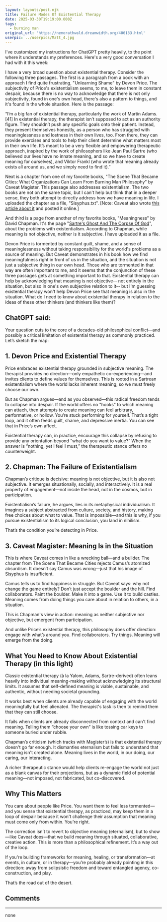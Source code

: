 ```yaml
---
layout: layouts/post.njk
title: Failure Modes Of Existential Therapy
date: 2025-03-30T19:19:00.000Z
tags:
  - burning man
original_url: 'https://nemorathwald.dreamwidth.org/406133.html'
userpic: ../userpics/Matt_4.jpg
---
```

I've customized my instructions for ChatGPT pretty heavily, to the point where it understands my preferences. Here's a very good conversation I had with it this week:

I have a very broad question about existential therapy. Consider the following three passages. The first is a paragraph from a book with an approach I find quite frustrating, "Unlearning Shame" by Devon Price. The subjectivity of Price's existentialism seems, to me, to leave them in constant despair, because there is no way to acknowledge that there is not only subjectivity, found in one's own head, there's also a pattern to things, and it's found in the whole situation. Here is the passage:

“I’m a big fan of existential therapy, particularly the work of Martin Adams.\[41\] In existential therapy, the therapist isn’t supposed to act as an authority figure. They shouldn’t push any specific goals onto their patient. Instead, they present themselves honestly, as a person who has struggled with meaninglessness and lostness in their own lives, too. From there, they can provide exercises and tools to help their client determine what matters most in their own life. It’s meant to be a very flexible and empowering therapeutic approach, inspired by the work of philosophers like Jean Paul Sartre (who believed our lives have no innate meaning, and so we have to create meaning for ourselves), and Viktor Frankl (who wrote that meaning already exists all around us, and we simply need to find it).”

Next is a chapter from one of my favorite books, "The Scene That Became Cities: What Organizations Can Learn From Burning Man Philosophy" by Caveat Magister. This passage also addresses existentialism. The two books are not on the same topic, but I can't help but think that in a deeper sense, they both attempt to directly address how we have meaning in life. I uploaded the chapter as a file, "Sisyphus.txt". \[Note: Caveat also wrote [this article about it](https://www.kosmosjournal.org/kj_article/burning-man-what-weve-learned/) and posted it online.\]

And third is a page from another of my favorite books, "Meaningness" by David Chapman. It's the page "[Sartre's Ghost And The Corpse Of God](https://meaningness.com/existentialism-muddled-middle)", about the problems with existentialism. According to Chapman, while meaning is not objective, neither is it subjective. I have uploaded it as a file.

Devon Price is tormented by constant guilt, shame, and a sense of meaninglessness without taking responsibility for the world's problems as a source of meaning. But Caveat demonstrates in his book how we find meaningfulness right in front of us in the situation, and the situation is not just a subjective thing in our own head. Those who are tormented in that way are often important to me, and it seems that the conjunction of these three passages gets at something important to that. Existential therapy can help by acknowledging that meaning is not objective-- not entirely in the situation, but also in one's own subjective relation to it-- but I'm guessing existential therapy won't help Devon Price see that meaning is also in the situation. What do I need to know about existential therapy in relation to the ideas of these other thinkers (and thinkers like them)?

ChatGPT said:
-------------

Your question cuts to the core of a decades-old philosophical conflict—and possibly a critical limitation of existential therapy as commonly practiced. Let’s sketch the map:

1\. Devon Price and Existential Therapy
---------------------------------------

Price embraces existential therapy grounded in subjective meaning. The therapist provides no direction—only empathetic co-experiencing—and invites clients to define values for themselves. This is rooted in a Sartrean existentialism where the world lacks inherent meaning, so we must freely choose our own.

But as Chapman argues—and as you observed—this radical freedom tends to collapse into despair. If the world offers no "hooks" to which meaning can attach, then attempts to create meaning can feel arbitrary, performative, or hollow. You’re stuck performing for yourself. That’s a tight loop, and it often feeds guilt, shame, and depressive inertia. You can see that in Price’s own affect.

Existential therapy can, in practice, encourage this collapse by refusing to provide any orientation beyond “what do you want to value?” When the answer is “nothing, yet I feel I must,” the therapeutic stance offers no counterweight.

2\. Chapman: The Failure of Existentialism
------------------------------------------

Chapman’s critique is decisive: meaning is not objective, but it is also not subjective. It emerges situationally, socially, and interactively. It is a real property of engagement—not inside the head, not in the cosmos, but in participation.

Existentialism’s failure, he argues, lies in its metaphysical individualism. It imagines a subject abstracted from culture, society, and history, making free choices about what to value. That is impossible—and this is why, if you pursue existentialism to its logical conclusion, you land in nihilism.

That’s the condition you’re detecting in Price.

3\. Caveat Magister: Meaning Is in the Situation
------------------------------------------------

This is where Caveat comes in like a wrecking ball—and a builder. The chapter from The Scene That Became Cities rejects Camus’s atomized absurdism. It doesn’t say Camus was wrong—just that his image of Sisyphus is insufficient.

Camus tells us to find happiness in struggle. But Caveat says: why not change the game entirely? Don’t just accept the boulder and the hill. Find collaborators. Paint the boulder. Make it into a game. Use it to build castles. Meaning comes from doing things you care about in relation to others, in a situation.

This is Chapman's view in action: meaning as neither subjective nor objective, but emergent from participation.

And unlike Price’s existential therapy, this philosophy does offer direction: engage with what’s around you. Find collaborators. Try things. Meaning will emerge from the doing.

What You Need to Know About Existential Therapy (in this light)
---------------------------------------------------------------

Classic existential therapy (à la Yalom, Adams, Sartre-derived) often leans heavily into individual meaning-making without acknowledging its structural limits. It assumes that self-defined meaning is viable, sustainable, and authentic, without needing societal grounding.

It works best when clients are already capable of engaging with the world meaningfully but feel alienated. The therapist's task is then to remind them that they can still choose.

It fails when clients are already disconnected from context and can't find meaning. Telling them “choose your own” is like tossing car keys to someone buried under rubble.

Chapman’s criticism (which tracks with Magister’s) is that existential therapy doesn't go far enough. It dismantles eternalism but fails to understand that meaning isn't created alone. Meaning lives in the world, in our doing, our caring, our interacting.

A richer therapeutic stance would help clients re-engage the world not just as a blank canvas for their projections, but as a dynamic field of potential meaning—not imposed, not fabricated, but co-discovered.

Why This Matters
----------------

You care about people like Price. You want them to feel less tormented—and you sense that existential therapy, as practiced, may keep them in a loop of despair because it won't challenge their assumption that meaning must come only from within. You're right.

The correction isn’t to revert to objective meaning (eternalism), but to show—like Caveat does—that we build meaning through situated, collaborative, creative action. This is more than a philosophical refinement. It’s a way out of the loop.

If you're building frameworks for meaning, healing, or transformation—at events, in culture, or in therapy—you’re probably already pointing in this direction: away from solipsistic freedom and toward entangled agency, co-construction, and play.

That’s the road out of the desert.

## Comments

---

none
